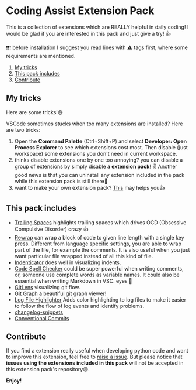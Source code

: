 # Coding Assist Extension Pack

This is a collection of extensions which are REALLY helpful in daily coding! I
would be glad if you are interested in this pack and just give a try! 👍

❗️❗️❗️ before installation I suggest you read lines with ⚠️ tags first, where some requirements are mentioned.

1. [My tricks](#my-tricks)
2. [This pack includes](#this-pack-includes)
3. [Contribute](#contribute)

## My tricks

Here are some tricks!😄

VSCode sometimes stucks when too many extensions are installed? Here are two
tricks:

1. Open the **Command Palette** (Ctrl+Shift+P) and select **Developer: Open
   Process Explorer** to see which extensions cost most. Then disable (just
   workspace) some extensions you don't need in current workspace.
2. thinks disable extensions one by one too annoying? you can disable a group
   of extensions by simply disable **a extension pack**! ✌️ Another good news is
   that you can uninstall any extension included in the pack while this extension
   pack is still there🎊
3. want to make your own extension pack? [This](https://code.visualstudio.com/blogs/2017/03/07/extension-pack-roundup)
   may helps you👍

## This pack includes

- [Trailing Spaces](https://marketplace.visualstudio.com/items?itemName=shardulm94.trailing-spaces) highlights trailing spaces which drives OCD
  (Obsessive Compulsive Disorder) crazy 👍
- [Rewrap](https://marketplace.visualstudio.com/items?itemName=stkb.rewrap) can
  wrap a block of code to given line length with a single key press. Different
  from language specific settings, you are able to wrap part of the file, for
  example the comments. It is also useful when you just want particular file
  wrapped instead of all this kind of file.
- [Indenticator](https://marketplace.visualstudio.com/items?itemName=SirTori.indenticator) does well in visualizing indents.
- [Code Spell Checker](https://marketplace.visualstudio.com/items?itemName=streetsidesoftware.code-spell-checker) could be super powerful when
  writing comments, or, someone use complete words as variable names. It could
  also be essential when writing Markdown in VSC.
  eyes 👀
- [GitLens](https://marketplace.visualstudio.com/items?itemName=eamodio.gitlens) visualizing git flow.
- [Git Graph](https://marketplace.visualstudio.com/items?itemName=mhutchie.git-graph) a beautiful git graph viewer!
- [Log File Highlighter](https://marketplace.visualstudio.com/items?itemName=emilast.LogFileHighlighter) Adds color highlighting to log files to make it easier to follow the flow of log events and identify problems.
- [changelog-snippets](https://marketplace.visualstudio.com/items?itemName=dzgmelody.vscode-changelog-snippets)
- [Conventional Commits](https://marketplace.visualstudio.com/items?itemName=vivaxy.vscode-conventional-commits)

## Contribute

If you find a extension really useful when developing python code and want to
improve this extension, feel free to [raise a issue](https://github.com/LeoJhonSong/Coding-Assist-Extension-Pack/issues).
But please notice that **issues using the extensions included in this pack**
will not be accepted in this extension pack's repository😅.

**Enjoy!**

